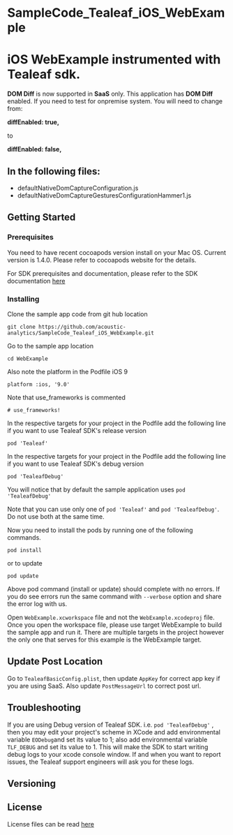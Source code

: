 # SampleCode_Tealeaf_iOS_WebExample
# iOS WebExample instrumented with Tealeaf sdk.

**DOM Diff** is now supported in **SaaS** only. This application has **DOM Diff** enabled. If you need to test for onpremise system. You will need to change from:

**diffEnabled: true,**

to 

**diffEnabled: false,**

## In the following files:

* defaultNativeDomCaptureConfiguration.js
* defaultNativeDomCaptureGesturesConfigurationHammer1.js

## Getting Started

### Prerequisites

You need to have recent cocoapods version install on your Mac OS. Current version is 1.4.0. Please refer to cocoapods website for the details.

For SDK prerequisites and documentation, please refer to the SDK documentation [here](https://developer.goacoustic.com/acoustic-exp-analytics/docs/acoustic-experience-analytics-tealeaf-sdk-for-ios-standard-and-mobile-editions)

### Installing

Clone the sample app code from git hub location

`git clone https://github.com/acoustic-analytics/SampleCode_Tealeaf_iOS_WebExample.git`

Go to the sample app location

`cd WebExample`

Also note the platform in the Podfile iOS 9

`platform :ios, '9.0'`

Note that use_frameworks is commented

`# use_frameworks!`

In the respective targets for your project in the Podfile add the following line if you want to use Tealeaf SDK's release version

`pod 'Tealeaf'`

In the respective targets for your project in the Podfile add the following line if you want to use Tealeaf SDK's debug version

`pod 'TealeafDebug'`

You will notice that by default the sample application uses `pod 'TealeafDebug'`

Note that you can use only one of  `pod 'Tealeaf'` and `pod 'TealeafDebug'`. Do not use both at the same time.

Now you need to install the pods by running one of the following commands.

`pod install`

or to update

`pod update`

Above pod command (install or update) should complete with no errors. If you do see errors run the same command with `--verbose` option and share the error log with us.

Open `WebExample.xcworkspace` file and not the `WebExample.xcodeproj` file. Once you open the workspace file, please use target WebExample to build the sample app and run it. There are multiple targets in the project however the only one that serves for this example is the WebExample target.

## Update Post Location
Go to `TealeafBasicConfig.plist`, then update `AppKey` for correct app key if you are using SaaS. Also update `PostMessageUrl` to correct post url.

## Troubleshooting

If you are using Debug version of Tealeaf SDK. i.e. `pod 'TealeafDebug'` , then you may edit your project's scheme in XCode and add environmental variable `EODebug`and set its value to 1; also add environmental variable `TLF_DEBUG` and set its value to 1. This will make the SDK to start writing debug logs to your xcode console window. If and when you want to report issues, the Tealeaf support engineers will ask you for these logs.


## Versioning


## License

License files can be read [here](https://github.com/acoustic-analytics/SampleCode_Tealeaf_iOS_WebExample/blob/master/Licenses/License)
